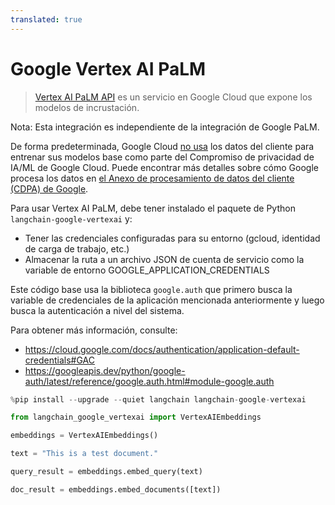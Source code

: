 ```yaml
---
translated: true
---
```


# Google Vertex AI PaLM

>[Vertex AI PaLM API](https://cloud.google.com/vertex-ai/docs/generative-ai/learn/overview) es un servicio en Google Cloud que expone los modelos de incrustación.

Nota: Esta integración es independiente de la integración de Google PaLM.

De forma predeterminada, Google Cloud [no usa](https://cloud.google.com/vertex-ai/docs/generative-ai/data-governance#foundation_model_development) los datos del cliente para entrenar sus modelos base como parte del Compromiso de privacidad de IA/ML de Google Cloud. Puede encontrar más detalles sobre cómo Google procesa los datos en [el Anexo de procesamiento de datos del cliente (CDPA) de Google](https://cloud.google.com/terms/data-processing-addendum).

Para usar Vertex AI PaLM, debe tener instalado el paquete de Python `langchain-google-vertexai` y:
- Tener las credenciales configuradas para su entorno (gcloud, identidad de carga de trabajo, etc.)
- Almacenar la ruta a un archivo JSON de cuenta de servicio como la variable de entorno GOOGLE_APPLICATION_CREDENTIALS

Este código base usa la biblioteca `google.auth` que primero busca la variable de credenciales de la aplicación mencionada anteriormente y luego busca la autenticación a nivel del sistema.

Para obtener más información, consulte:
- https://cloud.google.com/docs/authentication/application-default-credentials#GAC
- https://googleapis.dev/python/google-auth/latest/reference/google.auth.html#module-google.auth

```python
%pip install --upgrade --quiet langchain langchain-google-vertexai
```

```python
from langchain_google_vertexai import VertexAIEmbeddings
```

```python
embeddings = VertexAIEmbeddings()
```

```python
text = "This is a test document."
```

```python
query_result = embeddings.embed_query(text)
```

```python
doc_result = embeddings.embed_documents([text])
```
